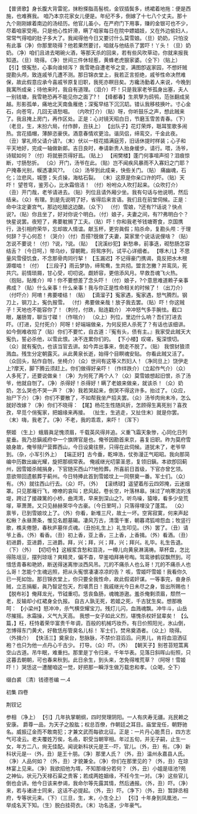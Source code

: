 <!-- { "loadSidebar": true } -->
【普贤歌】身长腹大背雷驼，抹粉搽脂高髻梳，金钗插鬓多，绣裙着地拖：便是西施，也难赛我。
咱乃本京花家女儿便是。年纪不多，倒嫁了十七八个丈夫。那十九个刚刚嫁着南边的汤经历。他官儿虽小，在严府门下用事，赚的金银可也不少，尽着咱家受用。只是他心性奸滑，瞒了咱家每日在院中嫖娼妓，又在外边偷妇人，常常气得咱的肚子多大了。我闻得他今日又要讨什么莫雪娘。（旦）奶奶，只怕没有此事（净）你那里晓得？他若果然要讨，咱就与他结杀了罢吓！丫头！（旦）奶奶。（净）咱们且进去喝碗火酒，等那天杀的回来，若有些风吹草动，你就来报我知道。（旦）晓得。（净）世间三件休轻惹，黄蜂老虎狠家婆。（仝下）（贴上）
【引】恨寃愁，心事向谁倾泻？
我雪艳自遭老爷之变，满图卽返家园，不想奸贼提勘头颅，致连戚爷几遭不测。那日锦衣堂上，我若正言拒绝，戚爷性命决然难保，故此假意应承今喜戚爷原复旧职，我死亦瞑目矣。方纔汤勤着人来说，今晚到我寓所成亲；待他来时，我自有道理。（泪介）吓！只是我家老爷孤身出塞，夫人一别钱塘，我雪艳恐再不能见你之面了?！
【绛都春】生夙孼为鸱鸮，范张翻成吴越。形影孤单，痛地北天南鱼雁绝；深寃早结下沉沉刧。错认我移枝换叶。寸心金石，向苍穹，几回无语愁咽。
（内吹打介）（贴）呀，你听鼓乐之声，想此贼来了。我且掩上房门，再作区处。正是：心对镜天昭白日，节磨玉雪苦青春。（下）（老旦，生，末扮六局，付作醉，丑扶上）
【出队子】花灯荣烨，聒耳笙歌多闹热。宫花插帽，薄醉恣豪侠。酒意春情欢更洽。谐凤侣，缔鸾交，千金此夜。
（丑）掌礼师父请介请?。（末）伏以一枝花插满庭芳，旧话休提时样装；心子和平天地好，完成一轴做新郞。吉日良时，奉请新贵人抬身缓步。请行。喂，汤爷，诗赋如何？（付）将就册页得好厾。（贴上）
【闹樊楼】蓬门何事喧声彻？泪痕惊断，寸肠愁折。
（众）开门，汤爷在此。（贴）岂不闻疾风暴雨不入寡妇之门耶？
户掩春光别，幙透凄风??。
（众）汤爷到此成亲，快些关门。（贴）
痛幽魂，石化；泣悲风，城堕；矢贞操，海枯石裂。
（末）这原是你亲口许的吓。（贴）天吓！
望苍穹，鉴芳心，比氷霜倍洁！
（付）吩咐众人吹打起来。（众吹打介）（丑）开门哉，老爷请进去。（贴）列位且请外厢少坐。我有句话与他说明，然后结亲。（众）有理。到是先说明了好，省得后来言语。我们且在前堂伺候。正是：命中注定妻宫气，那边吃醋这边酸。（众下）
（付）雪娘，?还有??话说？快点说?。（贴）你且坐了，好对你说个明白。（付）娘子，夫妻之间，有??弗明白个？快星说罢。夜短了，弗要躭搁了工夫。（贴）吓！你和我老爷钱塘寄食，京国携行，汲引相府荣华，忘却故人情谊。献玉杯，更穷眞假；陷杀命，复勘头颅：于理何辞？于心何忍！（哭介）（付）吾搭?旣做了夫妻，莫家里个说话说俚啥？（贴）怎说不要说！（付）?说，?说。（贴）
【浣溪纱犯】新愁串，前事迭，砌愁肠怎容结舌？〔今日呵，〕带乌纱，穿朝靴，将鸳序列，试平心详细者。
【啄木儿】不思量风雪侵饥食，不念那骨肉同行挈！
【玉漏迟】不记得豪门携谒，竟反把水木根源噬啮！（付）
【三段子】雨云梦协，缔鸳鸯，生共彻。盟言怎撇？并鸾凤，死共穴。前情琐屑，甘心受，叨叨说。觑娇容，更倍添风月。早救吾魂飞火热。
（抱贴，贴推介）啐！你不要想差了念头吓！（付）娘子，?个意思难道赖子亲事弗成？（贴）什么亲事！什么亲事！我与你正是性命相关的时候了！（出刀介）（付吓介）阿唷！弗要喽结！（贴）
【滴溜子】寃家遇，寃家遇，怒气腾烈。钢刀上，钢刀上，寃仇报雪。
（付）弗要做亲哉！放子我去罢。（贴）吓！你这贼子！天地也不能容你了！（刺付，付跌，贴连戳介）
冲冲怒气多手腕怯。截口眼，屠肠胃，聊当寸磔！（作喘介）
（众上）列位，里边什么响？吾们打进去吓。（打进，见付死介）阿呀！好端端做亲，为何反把人杀死了？有话也该细讲。如今倒难收拾了（贴）你们不要忙，自古道：『寃有头，债有主。』我家受此贼天大寃仇，誓必杀他，以雪此恨。决不连累你们的。
【下小楼】叹嗟，寃深恨切。
（众）就有寃仇，也该当官去讲。如今弄出事来，倒走不脱了。（贴）
我恨豺狼须溅血。残生分定朝露灭。从此黄泉长逝，始得个目瞑魂安贴。
你看此贼又活了。（众回头，贴作自刎，坐椅介）（众）世间有这等义烈妇人！（净同旦上）饶伊走上?摩天，脚下腾云须赶上。你们做得好亲吓！（作绊跌介）（立起作气介）（众）人多死了，还要说做亲！（净）为何死了两个人？（众）莫雪娘想起旧恨，杀了汤爷，他就自刎了。（净）杀得好！杀得好！瞒了老娘来做亲，就该杀！（众）奶奶，怎么哭也不哭一声？（净）我若哭起来，倒哭不得这许多。抬过了。（众应，抬尸下介）（净）你们不要散了，不如帮我坐产招夫罢。（众）汤爷肉尙未冷，怎么就好改嫁？（净）你们不晓得：
【尾】杨花生性随风折，怎顾得生离死别？喜孜孜，早觅个俏寃家，把姻缘来再接。
（扯生，生逃走，又扯住末）就是你罢。（末）嗨，我老了。（净）不老，我的乖乖，来吓！（浑下）
 
祭姬
（生上）蛾眉眞足愧须眉，千载英风得并追。义重飞霜天象惨，心同化日列星垂。我乃总鎭戚府中一个旗牌官是也。俺爷因勘首来京，喜复旧职。昨为莫府雪娘身故，俺爷赎尸营葬西山，今日设奠往祭，只得在此伺候。道犹未了，老爷早到。（杂，小军引外上）
【端正好】古今垂，乾坤浩，仗弥漫正气昭昭。我向那简编中历数出幽光耀，旋把那纲常表。
俺戚继光叨蒙圣恩，复领旧鎭。本欲卽回蓟州，因雪姬杀贼捐身，下官随买西山??地殓葬。所喜前日首级，下官亦曾乞领。意欲带回遗骸葬于蓟州。今日特捧此首到雪姬坟上一同祭奠一番。军士们。（众）有。（外）就往西山行去。（众）吓。（外）
【滚绣球】遥望着彤云四郊掩，云迷烟罩。只见那雁行飞，嘹嘹的哀叫；悲风起，卷长空，叶落林皋。抹过了响寒流的浅堤，跨过了接疎篱的小桥，曲湾湾，早来到深山之?。听鸟噪，猿嚎，看多少垒荒塜，草萧萧。又只见赫赫荣华今古豪。〔今日里呵，〕只落得埋没了蓬蒿。
（众）禀爷，已到雪娘坟上了。（外）你看，新堆三尺，故土一坏。空宵寂寞，何来声起松楸？永昼萧条，惟见名题墓碣。凄风万古，清霭千峯，朝暮鸢狐啼怨血；牧竖行歌，樵夫倦憩，春秋庐墓伴贞魂。（丑扮礼生上）礼生叩见。（外）罢了。（丑）请爷上香。（外）看香。（丑）初上香，亚上香，三上香，上香揖。（外）看酒。（丑）初进爵，亚进爵，三进爵。拜，兴；拜，兴；拜，兴；拜兴。礼毕。礼生告退。（下）（外）
【叨叨令】这椒浆含愁和泪浇，一樽儿向黄泉淋漓祷。草杯盘，怎比得陈俎豆，摆列琼瑶？爽精灵，偏不杳，早鉴咱拜祷号啕。驾鸾骖鹤驭飘然到。可惜恁青春和艳娇，断送得迷离惨淡西风吊。兀的不痛杀人也么哥！兀的不痛杀人也么哥！怎能个生魂远照，把从头寃恨凄凄凉凉的告？
咳，雪姬吓雪姬！我看你久已一死如饴。那日锦衣堂上，你只要全我性命，故此假诺奸谋。一等事完，奋身杀贼，立志捐躯，眞乃智足包天，烈堪贯日！我戚继光今日未尽之身，皆出所赐也！
【脱布衫】俺拜龙光，节钺重叨。恁丧鱼肠，魂魄游遨。羞杀俺剩须眉，颓然一老，反输却小红裙身全仇报。
自古人孰无死，若姬之死，千古犹生矣。想那晚呵：
【小梁州】怒冲冲，杀气横空耀宝刀。残灯儿闪，血溅魂飘。冲牛斗，山岳尽摧摇。氷霜操，义气九天高。
我想一女子如此义烈，堪愧杀权奸鼠辈矣！
【么篇，】枉，枉恃着荣华富贵千年调，百般的机械巧妆乔。有日价照阳光，氷山倒，怎博得东门黄犬，好敎恁彤管臭名儿标！
军士们，焚帛奠酒者。（众上）晓得。（外揖介）
【快活三】奠泉台，愁脉脉，不禁价泪滔滔。问男儿，肯将血泪洒征袍？也只为他一点丹心千古少。
打导。（众）吓。（外）
【朝天子】别苍苔短蒿离空山古道。吊牛眠，难重扫。那里是丁令归来，千年华表。见落日斜晖山衔照，只这暮去朝朝，可也春来秋到。此日余生，到头来，怎免得堆荒草？（阿呀！雪姬吓！）哭恁这一遭醒咱这一觉，好把那一瞬浮生做万载忠和孝。（众喝，仝下）

缀白裘 〔清〕钱德苍编 一.4
 
 
初集 
四卷
 
荆钗记
 
参相
（净上）
【引】几年执掌朝纲，四时爕理阴阳。一人有庆寿无疆。兆民赖之安康。
爵尊一品，为天子之股肱；权总百僚，作朝廷之耳目。庙堂宠任，朝野驰名。威振辽金而不敢南犯；才兼文武而每欲北征。正是：一片丹心能贯日，四方志气可凌云。老夫覆姓万俟，名卨，职受当朝宰相。年过五旬，并无子嗣，止生一女，年方二八，尙无佳配。闻说新科状元是王--吓，官儿。（外，丑）有。（净）新科状元是--（外，丑）是王十朋。（净）那里人氏？（外，丑）温州永嘉县人氏。（净）人品何如？（外，丑）才貌兼全。（净）你们在那里见的？（外，丑）在琼林宴上见来。（净）我欲招他为壻，不知那缘分若何？（外，丑）小姐是瑶池?苑之神仙，状元乃天禄石渠之贵客；若成两姓姻缘，不枉今生一对。（净）这些官儿倒也会讲。他今日该来参谒，我命尔等先露其情，然后通报。（外，丑）吓。（净）来，若与诸进士同来，这话不必提起。（外，丑）吓。（净下）（外，丑）暂辞丞相府，专等状元来。（下）（三旦，生，末，小生仝上）
【引】十年身到凤凰池，一举成名天下知。（生）脱白挂荷衣。（末）功名遂，少年豪气。
